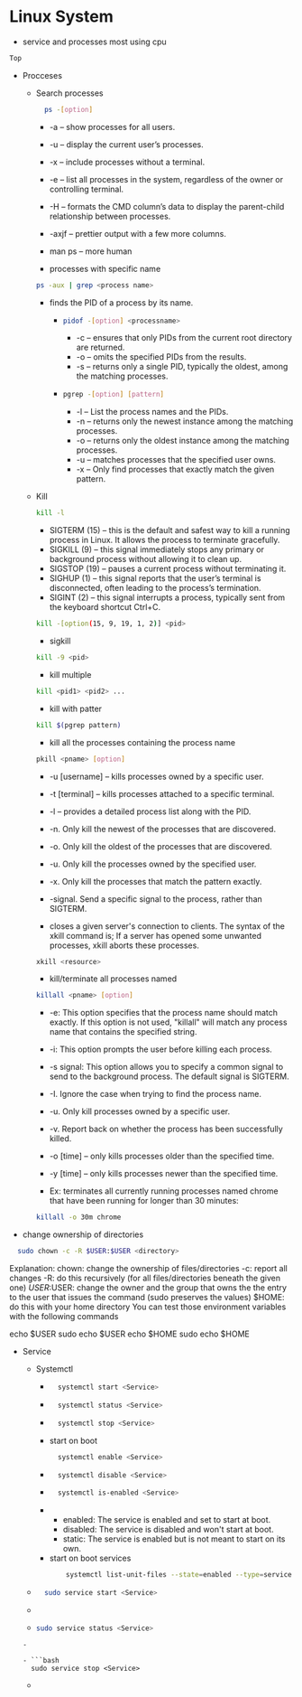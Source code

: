 # Linux System
- service and processes most using cpu

```bash
Top 
```
- Procceses
  -  Search processes
      ```bash
        ps -[option]
      ```
        - -a – show processes for all users.
        - -u – display the current user’s processes.
        - -x – include processes without a terminal.
        - -e – list all processes in the system, regardless of the owner or controlling terminal. 
        - -H – formats the CMD column’s data to display the parent-child relationship between processes.
        - -axjf – prettier output with a few more columns.
        - man ps – more human
      
      - processes with specific name
      ```bash
      ps -aux | grep <process name>
      ```
      - finds the PID of a process by its name.
        - ```bash
          pidof -[option] <processname>
          ```
          - -c – ensures that only PIDs from the current root directory are returned.
          - -o – omits the specified PIDs from the results.
          - -s – returns only a single PID, typically the oldest, among the matching processes.
      
      
        - ```bash
          pgrep -[option] [pattern]
          ```
          - -l – List the process names and the PIDs.
          - -n – returns only the newest instance among the matching processes. 
          - -o – returns only the oldest instance among the matching processes.
          - -u – matches processes that the specified user owns.
          - -x – Only find processes that exactly match the given pattern.


  - Kill
    ```bash
    kill -l
    ```
      - SIGTERM (15) – this is the default and safest way to kill a running process in Linux. It allows the process to terminate gracefully.
      - SIGKILL (9) – this signal immediately stops any primary or background process without allowing it to clean up.
      - SIGSTOP (19) – pauses a current process without terminating it.
      - SIGHUP (1) – this signal reports that the user’s terminal is disconnected, often leading to the process’s termination.
      - SIGINT (2) – this signal interrupts a process, typically sent from the keyboard shortcut Ctrl+C.

    ```bash
    kill -[option(15, 9, 19, 1, 2)] <pid>
    ```
    - sigkill
    ```bash
    kill -9 <pid>
    ```

    - kill multiple
    ```bash
    kill <pid1> <pid2> ...
    ```

    - kill with patter
    ```bash
    kill $(pgrep pattern)
    ```

    - kill all the processes containing the process name <pname>
    ```bash
    pkill <pname> [option]
    ```
      - -u [username] – kills processes owned by a specific user.
      - -t [terminal] – kills processes attached to a specific terminal.
      - -l – provides a detailed process list along with the PID.
      - -n. Only kill the newest of the processes that are discovered.
      - -o. Only kill the oldest of the processes that are discovered.
      - -u. Only kill the processes owned by the specified user.
      - -x. Only kill the processes that match the pattern exactly.
      - -signal. Send a specific signal to the process, rather than SIGTERM.

    - closes a given server's connection to clients. The syntax of the xkill command is;
    If a server has opened some unwanted processes, xkill aborts these processes.
    ```bash
    xkill <resource>
    ```

    - kill/terminate all processes named <pname>
    ```bash
    killall <pname> [option]
    ```
    - -e: This option specifies that the process name should match exactly. If this option is not used, "killall" will match any process name that contains the specified string.
    - -i: This option prompts the user before killing each process.
    - -s signal: This option allows you to specify a common signal to send to the background process. The default signal is SIGTERM.
    - -I. Ignore the case when trying to find the process name.
    - -u. Only kill processes owned by a specific user.
    - -v. Report back on whether the process has been successfully killed.
    - -o [time] – only kills processes older than the specified time.
    - -y [time] – only kills processes newer than the specified time.

    - Ex: terminates all currently running processes named chrome that have been running for longer than 30 minutes:
    ```bash
    killall -o 30m chrome
    ```
- change ownership of directories
```bash
  sudo chown -c -R $USER:$USER <directory>
```
Explanation:
chown: change the ownership of files/directories
-c: report all changes
-R: do this recursively (for all files/directories beneath the given one)
$USER:$USER: change the owner and the group that owns the the entry to the user that issues the command (sudo preserves the values)
$HOME: do this with your home directory
You can test those environment variables with the following commands

echo $USER
sudo echo $USER
echo $HOME
sudo echo $HOME


- Service
  - Systemctl
    - ```bash 
        systemctl start <Service> 
      ```
    - ```bash 
        systemctl status <Service> 
      ```
    - ```bash 
        systemctl stop <Service> 
      ```
    - start on boot 
      ```bash 
        systemctl enable <Service> 
      ```
    - ```bash 
        systemctl disable <Service> 
      ```
    - ```bash 
        systemctl is-enabled <Service>
      ```
    - 
        - enabled: The service is enabled and set to start at boot.
        - disabled: The service is disabled and won't start at boot.
        - static: The service is enabled but is not meant to start on its own.
    - start on boot services 
      ```bash 
          systemctl list-unit-files --state=enabled --type=service
      ```

  - ```bash 
      sudo service start <Service>
    ```
  - 

  - ```bash 
    sudo service status <Service>
  ```
  - 

  - ```bash 
    sudo service stop <Service>
  ```
  - 

